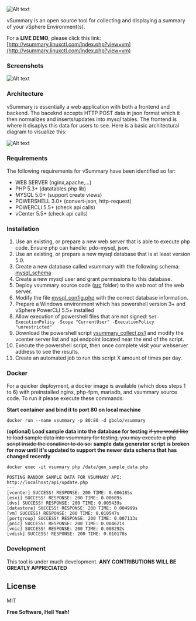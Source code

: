 ![Alt text](https://raw.githubusercontent.com/gbolo/vSummary/master/src/img/vsummary_logo.png "vSummary Logo")

vSummary is an open source  tool for collecting and displaying a summary of your vSphere Environment(s).

For a **LIVE DEMO**, please click this link: 
[http://vsummary.linuxctl.com/index.php?view=vm](http://vsummary.linuxctl.com/index.php?view=vm) 

### Screenshots
![Alt text](https://raw.githubusercontent.com/gbolo/vSummary/master/screenshots/screenshot_1.png "Screenshot 1")

### Architecture
vSummary is essentially a web application with both a frontend and backend. The baceknd accepts HTTP POST data in json format which it then normalizes and inserts/updates into mysql tables. The frontend is where it disaplys this data for users to see. Here is a basic architectural diagram to visualize this:

![Alt text](https://raw.githubusercontent.com/gbolo/vSummary/master/screenshots/vsummary_arch.png "Architecture")

### Requirements

The following requirements for vSummary have been identified so far:
* WEB SERVER (nginx,apache,...)
* PHP 5.3+ (datatables php lib)
* MYSQL 5.0+ (support create views)
* POWERSHELL 3.0+ (convert-json, http-request)
* POWERCLI 5.5+ (check api calls)
* vCenter 5.5+ (check api calls)

### Installation

1. Use an existing, or prepare a new web server that is able to execute php code. Ensure php can handle: pdo-mysql, json.
2. Use an existing, or prepare a new mysql database that is at least version 5.0.
3. Create a new database called vsummary with the following schema: [mysql_schema](https://github.com/gbolo/vSummary/blob/master/sql/vsummary_mysql_schema.sql)
4. Create a new mysql user and grant permissions to this database.
5. Deploy vsummary source code ([src](https://github.com/gbolo/vSummary/tree/master/src) folder) to the web root of the web server.
6. Modify the file [mysql_config.php](https://github.com/gbolo/vSummary/blob/master/src/api/lib/mysql_config.php) with the correct database information.
7. Prepare a Windows environment which has powershell version 3+ and vSphere PowerCLI 5.5+ installed
8. Allow execution of powershell files that are not signed: `Set-ExecutionPolicy -Scope "CurrentUser" -ExecutionPolicy "unrestricted"`
9. Download the powershell script [vsummary_collect.ps1](https://github.com/gbolo/vSummary/blob/master/powershell/vsummary_collect.ps1) and modify the vcenter server list and api endpoint located near the end of the script.
10. Execute the powershell script, then once complete visit your webserver address to see the results.
11. Create an automated job to run this script X amount of times per day.

### Docker

For a quicker deployment, a docker image is available (which does steps 1 to 6) with preinstalled nginx, php-fpm, mariadb, and vsummary source code. To run it please execute these commands:

**Start container and bind it to port 80 on local machine**
```
docker run --name vsummary -p 80:80 -d gbolo/vsummary
```
**(optional) Load sample data into the database for testing**
~~if you would like to load sample data into vsummary for testing, you may execute a php script inside the conatiner to do so:~~
**sample data generator script is broken for now until it's updated to support the newer data schema that has changed recently**
```
docker exec -it vsummary php /data/gen_sample_data.php

POSTING RANDOM SAMPLE DATA FOR VSUMMARY API: http://localhost/api/update.php
---
[vcenter] SUCCESS! RESPONSE: 200 TIME: 0.006185s
[esxi] SUCCESS! RESPONSE: 200 TIME: 0.00689s
[dvs] SUCCESS! RESPONSE: 200 TIME: 0.005439s
[datastore] SUCCESS! RESPONSE: 200 TIME: 0.004999s
[vm] SUCCESS! RESPONSE: 200 TIME: 0.010547s
[portgroup] SUCCESS! RESPONSE: 200 TIME: 0.007113s
[pnic] SUCCESS! RESPONSE: 200 TIME: 0.004621s
[vnic] SUCCESS! RESPONSE: 200 TIME: 0.008292s
[vdisk] SUCCESS! RESPONSE: 200 TIME: 0.010178s
```

### Development

This tool is under much development. **ANY CONTRIBUTIONS WILL BE GREATLY APPRECIATED**


License
----

MIT


**Free Software, Hell Yeah!**
